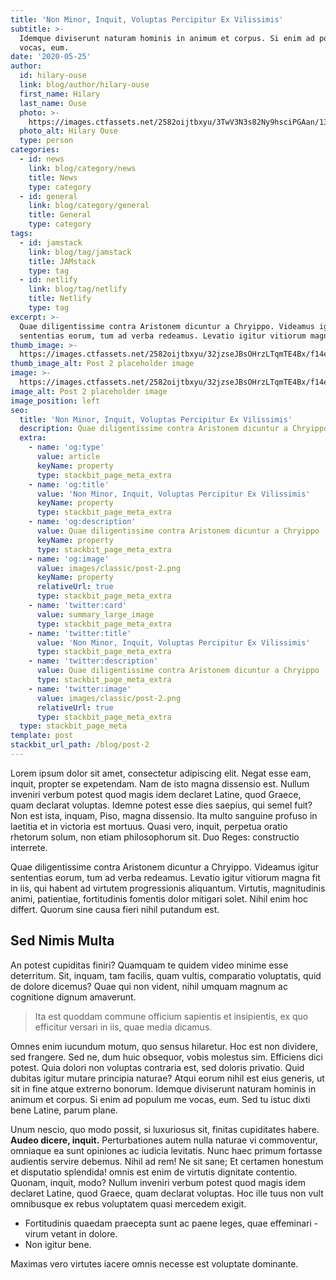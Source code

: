 ```yaml
---
title: 'Non Minor, Inquit, Voluptas Percipitur Ex Vilissimis'
subtitle: >-
  Idemque diviserunt naturam hominis in animum et corpus. Si enim ad populum me
  vocas, eum.
date: '2020-05-25'
author:
  id: hilary-ouse
  link: blog/author/hilary-ouse
  first_name: Hilary
  last_name: Ouse
  photo: >-
    https://images.ctfassets.net/2582oijtbxyu/3TwV3N3s82Ny9hsciPGAan/13cf67f63d26552d6cf547fbdf849450/hilary-ouse.jpg
  photo_alt: Hilary Ouse
  type: person
categories:
  - id: news
    link: blog/category/news
    title: News
    type: category
  - id: general
    link: blog/category/general
    title: General
    type: category
tags:
  - id: jamstack
    link: blog/tag/jamstack
    title: JAMstack
    type: tag
  - id: netlify
    link: blog/tag/netlify
    title: Netlify
    type: tag
excerpt: >-
  Quae diligentissime contra Aristonem dicuntur a Chryippo. Videamus igitur
  sententias eorum, tum ad verba redeamus. Levatio igitur vitiorum magna.
thumb_image: >-
  https://images.ctfassets.net/2582oijtbxyu/32jzseJBsOHrzLTqmTE4Bx/f14efea0ae2b6652926da711af818d0c/post-2.png
thumb_image_alt: Post 2 placeholder image
image: >-
  https://images.ctfassets.net/2582oijtbxyu/32jzseJBsOHrzLTqmTE4Bx/f14efea0ae2b6652926da711af818d0c/post-2.png
image_alt: Post 2 placeholder image
image_position: left
seo:
  title: 'Non Minor, Inquit, Voluptas Percipitur Ex Vilissimis'
  description: Quae diligentissime contra Aristonem dicuntur a Chryippo
  extra:
    - name: 'og:type'
      value: article
      keyName: property
      type: stackbit_page_meta_extra
    - name: 'og:title'
      value: 'Non Minor, Inquit, Voluptas Percipitur Ex Vilissimis'
      keyName: property
      type: stackbit_page_meta_extra
    - name: 'og:description'
      value: Quae diligentissime contra Aristonem dicuntur a Chryippo
      keyName: property
      type: stackbit_page_meta_extra
    - name: 'og:image'
      value: images/classic/post-2.png
      keyName: property
      relativeUrl: true
      type: stackbit_page_meta_extra
    - name: 'twitter:card'
      value: summary_large_image
      type: stackbit_page_meta_extra
    - name: 'twitter:title'
      value: 'Non Minor, Inquit, Voluptas Percipitur Ex Vilissimis'
      type: stackbit_page_meta_extra
    - name: 'twitter:description'
      value: Quae diligentissime contra Aristonem dicuntur a Chryippo
      type: stackbit_page_meta_extra
    - name: 'twitter:image'
      value: images/classic/post-2.png
      relativeUrl: true
      type: stackbit_page_meta_extra
  type: stackbit_page_meta
template: post
stackbit_url_path: /blog/post-2
---
```


Lorem ipsum dolor sit amet, consectetur adipiscing elit. Negat esse eam, inquit, propter se expetendam. Nam de isto magna dissensio est. Nullum inveniri verbum potest quod magis idem declaret Latine, quod Graece, quam declarat voluptas. Idemne potest esse dies saepius, qui semel fuit? Non est ista, inquam, Piso, magna dissensio. Ita multo sanguine profuso in laetitia et in victoria est mortuus. Quasi vero, inquit, perpetua oratio rhetorum solum, non etiam philosophorum sit. Duo Reges: constructio interrete.

Quae diligentissime contra Aristonem dicuntur a Chryippo. Videamus igitur sententias eorum, tum ad verba redeamus. Levatio igitur vitiorum magna fit in iis, qui habent ad virtutem progressionis aliquantum. Virtutis, magnitudinis animi, patientiae, fortitudinis fomentis dolor mitigari solet. Nihil enim hoc differt. Quorum sine causa fieri nihil putandum est.

## Sed Nimis Multa

An potest cupiditas finiri? Quamquam te quidem video minime esse deterritum. Sit, inquam, tam facilis, quam vultis, comparatio voluptatis, quid de dolore dicemus? Quae qui non vident, nihil umquam magnum ac cognitione dignum amaverunt.

> Ita est quoddam commune officium sapientis et insipientis, ex quo efficitur versari in iis, quae media dicamus.

Omnes enim iucundum motum, quo sensus hilaretur. Hoc est non dividere, sed frangere. Sed ne, dum huic obsequor, vobis molestus sim. Efficiens dici potest. Quia dolori non voluptas contraria est, sed doloris privatio. Quid dubitas igitur mutare principia naturae? Atqui eorum nihil est eius generis, ut sit in fine atque extrerno bonorum. Idemque diviserunt naturam hominis in animum et corpus. Si enim ad populum me vocas, eum. Sed tu istuc dixti bene Latine, parum plane.

Unum nescio, quo modo possit, si luxuriosus sit, finitas cupiditates habere. **Audeo dicere, inquit.** Perturbationes autem nulla naturae vi commoventur, omniaque ea sunt opiniones ac iudicia levitatis. Nunc haec primum fortasse audientis servire debemus. Nihil ad rem! Ne sit sane; Et certamen honestum et disputatio splendida! omnis est enim de virtutis dignitate contentio. Quonam, inquit, modo? Nullum inveniri verbum potest quod magis idem declaret Latine, quod Graece, quam declarat voluptas. Hoc ille tuus non vult omnibusque ex rebus voluptatem quasi mercedem exigit.

- Fortitudinis quaedam praecepta sunt ac paene leges, quae effeminari - virum vetant in dolore.
- Non igitur bene.

Maximas vero virtutes iacere omnis necesse est voluptate dominante.
